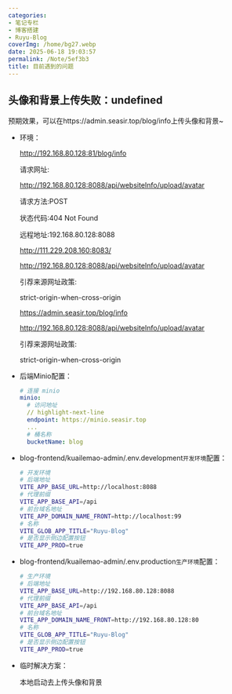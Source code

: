 ```yaml
---
categories:
- 笔记专栏
- 博客搭建
- Ruyu-Blog
coverImg: /home/bg27.webp
date: 2025-06-18 19:03:57
permalink: /Note/5ef3b3
title: 目前遇到的问题
---
```

## 头像和背景上传失败：undefined

预期效果，可以在https://admin.seasir.top/blog/info上传头像和背景~

- 环境：

  http://192.168.80.128:81/blog/info

  请求网址:

  http://192.168.80.128:8088/api/websiteInfo/upload/avatar

  请求方法:POST

  状态代码:404 Not Found

  远程地址:192.168.80.128:8088

  

  http://111.229.208.160:8083/

  http://192.168.80.128:8088/api/websiteInfo/upload/avatar

  引荐来源网址政策:

  strict-origin-when-cross-origin

  

  https://admin.seasir.top/blog/info

  http://192.168.80.128:8088/api/websiteInfo/upload/avatar

  引荐来源网址政策:

  strict-origin-when-cross-origin



- 后端Minio配置：

  ```yml
  # 连接 minio
  minio:
    # 访问地址
    // highlight-next-line
    endpoint: https://minio.seasir.top
    ...
    # 桶名称
    bucketName: blog
  ```

- blog-frontend/kuailemao-admin/.env.development`开发环境`配置：

  ```bash
  # 开发环境
  # 后端地址
  VITE_APP_BASE_URL=http://localhost:8088
  # 代理前缀
  VITE_APP_BASE_API=/api
  # 前台域名地址
  VITE_APP_DOMAIN_NAME_FRONT=http://localhost:99
  # 名称
  VITE_GLOB_APP_TITLE="Ruyu-Blog"
  # 是否显示侧边配置按钮
  VITE_APP_PROD=true
  
  ```

  

- blog-frontend/kuailemao-admin/.env.production`生产环境`配置：

  ```bash
  # 生产环境
  # 后端地址
  VITE_APP_BASE_URL=http://192.168.80.128:8088
  # 代理前缀
  VITE_APP_BASE_API=/api
  # 前台域名地址
  VITE_APP_DOMAIN_NAME_FRONT=http://192.168.80.128:80
  # 名称
  VITE_GLOB_APP_TITLE="Ruyu-Blog"
  # 是否显示侧边配置按钮
  VITE_APP_PROD=true
  ```

- 临时解决方案：

  本地启动去上传头像和背景



